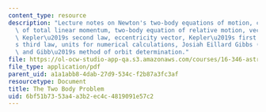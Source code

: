 ```yaml
---
content_type: resource
description: "Lecture notes on Newton's two-body equations of motion, conservation\
  \ of total linear momentum, two-body equation of relative motion, vector notation,\
  \ Kepler\u2019s second law, eccentricity vector, Kepler\u2019s first law, Kepler\u2019\
  s third law, units for numerical calculations, Josiah Eillard Gibbs (1839-1908),\
  \ and Gibb\u2019s method of orbit determination."
file: https://ol-ocw-studio-app-qa.s3.amazonaws.com/courses/16-346-astrodynamics-fall-2008/6bf51b7353a4a3b2ec4c4819091e57c2_lec_01.pdf
file_type: application/pdf
parent_uid: a1a1abb8-4dab-27d9-534c-f2b87a3fc3af
resourcetype: Document
title: The Two Body Problem
uid: 6bf51b73-53a4-a3b2-ec4c-4819091e57c2
---
```

